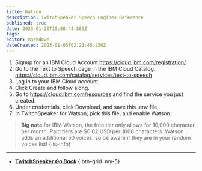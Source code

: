 ```yaml
---
title: Watson
description: TwitchSpeaker Speech Engines Reference
published: true
date: 2023-01-20T15:08:44.583Z
tags: 
editor: markdown
dateCreated: 2023-01-05T02:21:45.256Z
---
```


1. Signup for an IBM Cloud Account https://cloud.ibm.com/registration/
2. Go to the Text to Speech page in the IBM Cloud Catalog. https://cloud.ibm.com/catalog/services/text-to-speech
3. Log in to your IBM Cloud account.
4. Click Create and follow along.
5. Go to https://cloud.ibm.com/resources and find the service you just created.
6. Under credentials, click Download, and save this .env file.
7. In TwitchSpeaker for Watson, pick this file, and enable Watson. 

> **Big note** for IBM Watson, the free tier only allows for 10,000 character per month. Paid tiers are $0.02 USD per 1000 characters. Watson adds an additional 50 voices, so be aware if they are in your random voices list!
{.is-info}

---

- [<i class="mdi mdi-chevron-left"></i>**TwitchSpeaker *Go Back***](/TwitchSpeaker)
{.btn-grid .my-5}